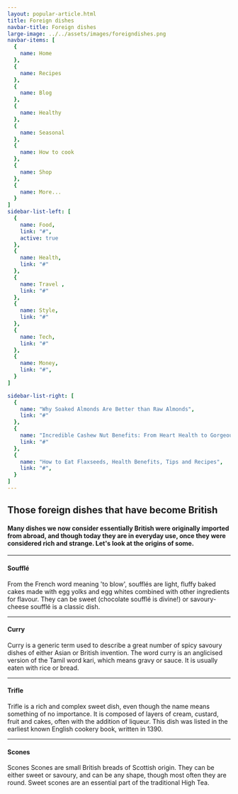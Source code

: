 ```yaml
---
layout: popular-article.html
title: Foreign dishes
navbar-title: Foreign dishes
large-image: ../../assets/images/foreigndishes.png
navbar-items: [
  {
    name: Home
  },
  {
    name: Recipes
  },
  {
    name: Blog
  },
  {
    name: Healthy
  },
  {
    name: Seasonal
  },
  {
    name: How to cook
  },
  {
    name: Shop
  },
  {
    name: More...
  }
]
sidebar-list-left: [
  {
    name: Food,
    link: "#",
    active: true
  },
  {
    name: Health,
    link: "#"
  },
  {
    name: Travel ,
    link: "#"
  },
  {
    name: Style,
    link: "#"
  },
  {
    name: Tech,
    link: "#"
  },
  {
    name: Money,
    link: "#",
  }
]

sidebar-list-right: [
  {
    name: "Why Soaked Almonds Are Better than Raw Almonds",
    link: "#"
  },
  {
    name: "Incredible Cashew Nut Benefits: From Heart Health to Gorgeous Hair",
    link: "#"
  },
  {
    name: "How to Eat Flaxseeds, Health Benefits, Tips and Recipes",
    link: "#",
  }
]
---
```

## Those foreign dishes that have become British

#### Many dishes we now consider essentially British were originally imported from abroad, and though today they are in everyday use, once they were considered rich and strange. Let's look at the origins of some.

* * *

#### Soufflé

From the French word meaning 'to blow', soufflés are light, fluffy baked cakes made with egg yolks and egg whites combined with other ingredients for flavour. They can be sweet (chocolate soufflé is divine!) or savoury- cheese soufflé is a classic dish.


* * *

#### Curry

Curry is a generic term used to describe a great number of spicy savoury dishes of either Asian or British invention. The word curry is an anglicised version of the Tamil word kari, which means gravy or sauce. It is usually eaten with rice or bread.



* * *

#### Trifle

Trifle is a rich and complex sweet dish, even though the name means something of no importance. It is composed of layers of cream, custard, fruit and cakes, often with the addition of liqueur. This dish was listed in the earliest known English cookery book, written in 1390\.



* * *

#### Scones

Scones Scones are small British breads of Scottish origin. They can be either sweet or savoury, and can be any shape, though most often they are round. Sweet scones are an essential part of the traditional High Tea.
